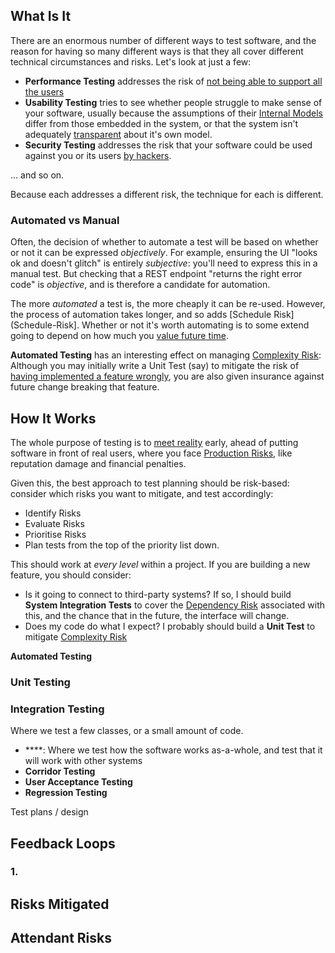 ## What Is It

There are an enormous number of different ways to test software, and the reason for having so many different ways is that they all cover different technical circumstances and risks.  Let's look at just a few:

- **Performance Testing** addresses the risk of [not being able to support all the users](Production-Risk)
- **Usability Testing** tries to see whether people struggle to make sense of your software, usually because the assumptions of their [Internal Models](Internal-Model) differ from those embedded in the system, or that the system isn't adequately [transparent](Visibility-Risk) about it's own model.
- **Security Testing** addresses the risk that your software could be used against you or its users [by hackers](Production-Risk).

... and so on.

Because each addresses a different risk, the technique for each is different.

### Automated vs Manual

Often, the decision of whether to automate a test will be based on whether or not it can be expressed _objectively_.  For example, ensuring the UI "looks ok and doesn't glitch" is entirely _subjective_:  you'll need to express this in a manual test.  But checking that a REST endpoint "returns the right error code" is _objective_, and is therefore a candidate for automation.

The more _automated_ a test is, the more cheaply it can be re-used.  However, the process of automation takes longer, and so adds [Schedule Risk](Schedule-Risk].  Whether or not it's worth automating is to some extend going to depend on how much you [value  future time](Risk-Theory).

**Automated Testing** has an interesting effect on managing [Complexity Risk](Complexity-Risk):  Although you may initially write a Unit Test (say) to mitigate the risk of [having implemented a feature wrongly](Feature-Risk), you are also given insurance against future change breaking that feature.  

## How It Works

The whole purpose of testing is to [meet reality](Meeting-Reality) early, ahead of putting software in front of real users, where you face [Production Risks](Production-Risk), like reputation damage and financial penalties.

Given this, the best approach to test planning should be risk-based: consider which risks you want to mitigate, and test accordingly:

 - Identify Risks
 - Evaluate Risks
 - Prioritise Risks
 - Plan tests from the top of the priority list down.
 
This should work at _every level_ within a project.  If you are building a new feature, you should consider:

- Is it going to connect to third-party systems?  If so, I should build **System Integration Tests** to cover the [Dependency Risk](Dependency-Risk) associated with this, and the chance that in the future, the interface will change. 
- Does my code do what I expect?  I probably should build a **Unit Test** to mitigate [Complexity Risk](Complexity-Risk) 

  


**Automated Testing**

### Unit Testing

### Integration Testing

Where we test a few classes, or a small amount of code.  
- ****:  Where we test how the software works as-a-whole, and test that it will work with other systems 
- **Corridor Testing**
- **User Acceptance Testing**
- **Regression Testing**




Test plans / design



## Feedback Loops

### 1. 


## Risks Mitigated




## Attendant Risks